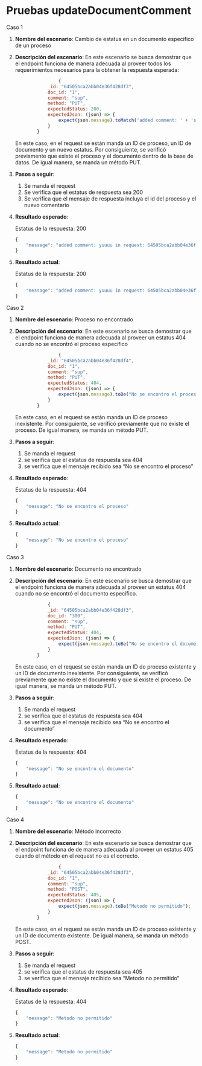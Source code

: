 # Pruebas updateDocumentComment

Caso 1

1. **Nombre del escenario**: Cambio de estatus en un documento específico de un proceso
2. **Descripción del escenario**: En este escenario se busca demostrar que el endpoint funciona de manera adecuada al proveer todos los requerimientos necesarios para la obtener la respuesta esperada:
    
    ```jsx
    				{
                _id: "64505bca2abb04e36f428df3",
                doc_id: "1",
                comment: "sup",
                method: "PUT",
                expectedStatus: 200,
                expectedJson: (json) => {
                    expect(json.message).toMatch('added comment: ' + 'sup' + ' in request: ' + '64505bca2abb04e36f428df3' + ' at document: ');
                }
            }
    ```
    
    En este caso, en el request se están manda un ID de proceso, un ID de documento y un nuevo estatus. Por consiguiente, se verificó previamente que existe el proceso y el documento dentro de la base de datos. De igual manera, se manda un método PUT. 
    
3. **Pasos a seguir**: 
    1. Se manda el request
    2. Se verifica que el estatus de respuesta sea 200
    3. Se verifica que el mensaje de respuesta incluya el id del proceso y el nuevo comentario
4. **Resultado esperado**: 
    
    Estatus de la respuesta: 200
    
    ```jsx
    {
        "message": "added comment: yuuuu in request: 64505bca2abb04e36f428df3 at document: yeyy"
    }
    ```
    
5. **Resultado actual**: 
    
    Estatus de la respuesta: 200
    
    ```jsx
    {
        "message": "added comment: yuuuu in request: 64505bca2abb04e36f428df3 at document: yeyy"
    }
    ```
    

Caso 2

1. **Nombre del escenario**: Proceso no encontrado
2. **Descripción del escenario**: En este escenario se busca demostrar que el endpoint funciona de manera adecuada al proveer un estatus 404 cuando no se encontró el proceso específico
    
    ```jsx
    				{
                _id: "64505bca2abb04e36f428df4",
                doc_id: "1",
                comment: "sup",
                method: "PUT",
                expectedStatus: 404,
                expectedJson: (json) => {
                    expect(json.message).toBe("No se encontro el proceso");
                }
            }
    ```
    
    En este caso, en el request se están manda un ID de proceso inexistente. Por consiguiente, se verificó previamente que no existe el proceso. De igual manera, se manda un método PUT. 
    
3. **Pasos a seguir**: 
    1. Se manda el request
    2. se verifica que el estatus de respuesta sea 404
    3. se verifica que el mensaje recibido sea “No se encontro el proceso”
    
4. **Resultado esperado**: 
    
    Estatus de la respuesta: 404
    
    ```jsx
    {
        "message": "No se encontro el proceso"
    }
    ```
    
5. **Resultado actual**: 
    
    ```jsx
    {
        "message": "No se encontro el proceso"
    }
    ```
    

Caso 3

1. **Nombre del escenario**: Documento no encontrado
2. **Descripción del escenario**: En este escenario se busca demostrar que el endpoint funciona de manera adecuada al proveer un estatus 404 cuando no se encontró el documento específico.
    
    ```jsx
    			{
                _id: "64505bca2abb04e36f428df3",
                doc_id: "300",
                comment: "sup",
                method: "PUT",
                expectedStatus: 404,
                expectedJson: (json) => {
                    expect(json.message).toBe("No se encontro el documento");
                }
            }
    ```
    
    En este caso, en el request se están manda un ID de proceso existente y un ID de documento inexistente. Por consiguiente, se verificó previamente que no existe el documento y que si existe el proceso. De igual manera, se manda un método PUT. 
    
3. **Pasos a seguir**: 
    1. Se manda el request
    2. se verifica que el estatus de respuesta sea 404
    3. se verifica que el mensaje recibido sea “No se encontro el documento”
    
4. **Resultado esperado**: 
    
    Estatus de la respuesta: 404
    
    ```jsx
    {
        "message": "No se encontro el documento"
    }
    ```
    
5. **Resultado actual**: 
    
    ```jsx
    {
        "message": "No se encontro el documento"
    }
    ```
    

Caso 4

1. **Nombre del escenario**: Método incorrecto
2. **Descripción del escenario**: En este escenario se busca demostrar que el endpoint funciona de de manera adecuada al proveer un estatus 405 cuando el método en el request no es el correcto.
    
    ```jsx
    				{
                _id: "64505bca2abb04e36f428df3",
                doc_id: "1",
                comment: "sup",
                method: "POST",
                expectedStatus: 405,
                expectedJson: (json) => {
                    expect(json.message).toBe("Metodo no permitido");
                }
            }
    ```
    
    En este caso, en el request se están manda un ID de proceso existente y un ID de documento existente. De igual manera, se manda un método POST.
    
3. **Pasos a seguir**: 
    1. Se manda el request
    2. se verifica que el estatus de respuesta sea 405
    3. se verifica que el mensaje recibido sea “Metodo no permitido”
    
4. **Resultado esperado**: 
    
    Estatus de la respuesta: 404
    
    ```jsx
    {
        "message": "Metodo no permitido"
    }
    ```
    
5. **Resultado actual**: 
    
    ```jsx
    {
        "message": "Metodo no permitido"
    }
    ```